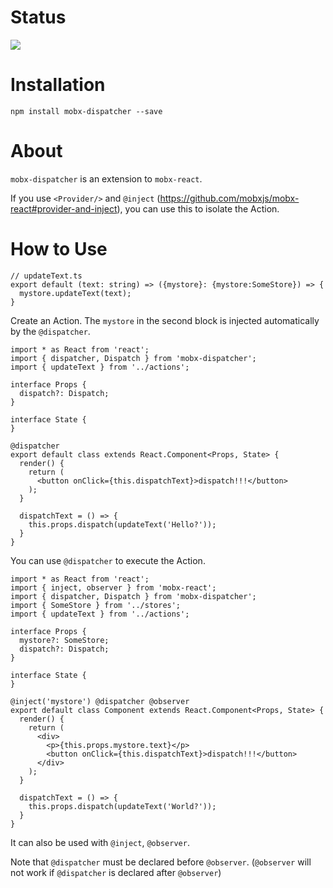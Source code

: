 # Status

<img src="https://travis-ci.org/iamssen/mobx-dispatcher.svg?branch=master"/>

# Installation

```
npm install mobx-dispatcher --save
```

# About
`mobx-dispatcher` is an extension to `mobx-react`.

If you use `<Provider/>` and `@inject` (https://github.com/mobxjs/mobx-react#provider-and-inject),
you can use this to isolate the Action.

# How to Use

```
// updateText.ts
export default (text: string) => ({mystore}: {mystore:SomeStore}) => {
  mystore.updateText(text);
}
```
Create an Action. The `mystore` in the second block is injected automatically by the `@dispatcher`.

```
import * as React from 'react';
import { dispatcher, Dispatch } from 'mobx-dispatcher';
import { updateText } from '../actions';

interface Props {
  dispatch?: Dispatch;
}

interface State {
}

@dispatcher
export default class extends React.Component<Props, State> {
  render() {
    return (
      <button onClick={this.dispatchText}>dispatch!!!</button>
    );
  }
  
  dispatchText = () => {
    this.props.dispatch(updateText('Hello?'));
  }
}
```
You can use `@dispatcher` to execute the Action.

```
import * as React from 'react';
import { inject, observer } from 'mobx-react';
import { dispatcher, Dispatch } from 'mobx-dispatcher';
import { SomeStore } from '../stores';
import { updateText } from '../actions';

interface Props {
  mystore?: SomeStore;
  dispatch?: Dispatch;
}

interface State {
}

@inject('mystore') @dispatcher @observer
export default class Component extends React.Component<Props, State> {
  render() {
    return (
      <div>
        <p>{this.props.mystore.text}</p>
        <button onClick={this.dispatchText}>dispatch!!!</button>
      </div>
    );
  }
  
  dispatchText = () => {
    this.props.dispatch(updateText('World?'));
  }
}
```
It can also be used with `@inject`, `@observer`.

Note that `@dispatcher` must be declared before `@observer`.
(`@observer` will not work if `@dispatcher` is declared after `@observer`)
